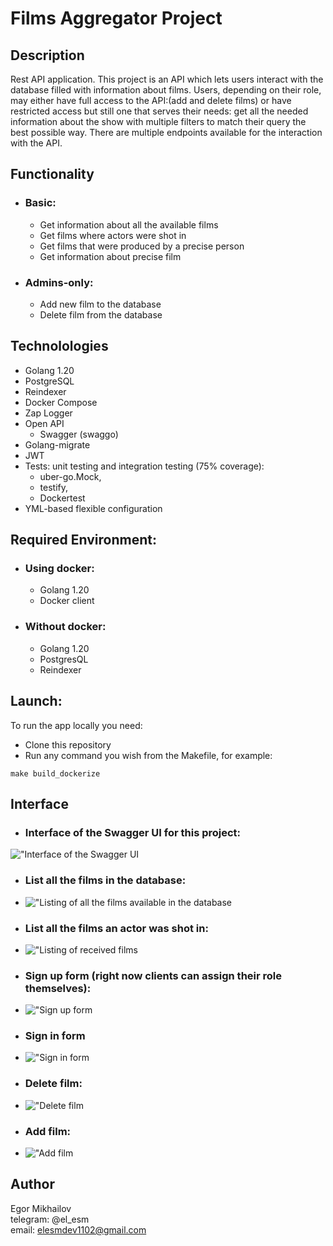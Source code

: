 # Films Aggregator Project


## Description

Rest API application. This project is an API which lets users interact with the database filled with information about films. 
Users, depending on their role, may either have full access to the API:(add and delete films) or have restricted access 
but still one that serves their needs: get all the needed information about the show with multiple filters to match their query the best possible way.
There are multiple endpoints available for the interaction with the API.


## Functionality
- ### Basic:
  - Get information about all the available films
  - Get films where actors were shot in
  - Get films that were produced by a precise person
  - Get information about precise film
- ### Admins-only:
  - Add new film to the database
  - Delete film from the database

## Technolologies
- Golang 1.20
- PostgreSQL
- Reindexer
- Docker Compose
- Zap Logger
- Open API
  - Swagger (swaggo)
- Golang-migrate
- JWT 
- Tests: unit testing and integration testing (75% coverage):
  - uber-go.Mock,
  - testify,
  - Dockertest
- YML-based flexible configuration

## Required Environment:
- ### Using docker:
  - Golang 1.20
  - Docker client
- ### Without docker:
  - Golang 1.20
  - PostgresQL
  - Reindexer

## Launch:
To run the app locally you need:
- Clone this repository
- Run any command you wish from the Makefile, for example:
```
make build_dockerize
```

## Interface
- ### Interface of the Swagger UI for this project:
!["Interface of the Swagger UI](/Users/elesm/GolandProjects/FilmsAggregator/screenshots/swagger-interface.png)
- ### List all the films in the database:
- !["Listing of all the films available in the database](/Users/elesm/GolandProjects/FilmsAggregator/screenshots/get-all.png)
- ### List all the films an actor was shot in:
- !["Listing of received films](/Users/elesm/GolandProjects/FilmsAggregator/screenshots/filter-by-actor.png)
- ### Sign up form (right now clients can assign their role themselves):
- !["Sign up form](./screenshots/signup-example.png)
- ### Sign in form
- !["Sign in form](./screenshots/signin-example.png)
- ### Delete film:
- !["Delete film](.//screenshots/delete-film-example.png)
- ### Add film:
- !["Add film](./screenshots/add-film-example.png)


## Author
Egor Mikhailov\
telegram: @el_esm\
email: elesmdev1102@gmail.com